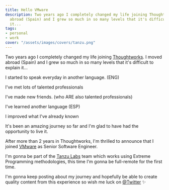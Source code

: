 ```yaml
---
title: Hello VMware
description: Two years ago I completely changed my life joining Thoughtworks. I moved
  abroad (Spain) and I grew so much in so many levels that it's difficult to explain
  it...
tags:
- personal
- work
cover: "/assets/images/covers/tanzu.png"
---
```



Two years ago I completely changed my life joining [Thoughtworks](https://www.thoughtworks.com/). I moved abroad (Spain) and I grew so much in so many levels that it's difficult to explain it...

I started to speak everyday in another language. (ENG)

I've met lots of talented professionals

I've made new friends. (who ARE also talented professionals)

I've learned another language (ESP)

I improved what I've already known

It's been an amazing journey so far and I'm glad to have had the opportunity to live it.

After more than 2 years in Thoughtworks, I'm thrilled to announce that I joined [VMware](https://www.vmware.com/) as Senior Software Engineer.

I'm gonna be part of the [Tanzu Labs](https://tanzu.vmware.com/en/labs) team which works using Extreme Programming methodologies, this time I'm gonna be full-remote for the first time.

I'm gonna keep posting about my journey and hopefully be able to create quality content from this experience so wish me luck on [@Twitter](https://twitter.com/DLion92) ✨
